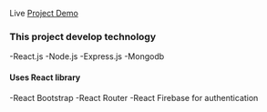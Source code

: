 
Live [Project Demo](https://volunter-45f6f.web.app/)

### This project develop technology

-React.js 
-Node.js 
-Express.js 
-Mongodb

#### Uses React library

-React Bootstrap
-React Router
-React Firebase for authentication
